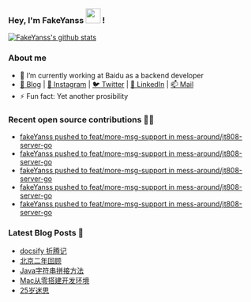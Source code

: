 ### Hey, I'm FakeYanss <img src="https://media.giphy.com/media/hvRJCLFzcasrR4ia7z/giphy.gif" width="30px"> !

[![FakeYanss's github stats](https://github-readme-stats.vercel.app/api?username=fakeyanss&count_private=true&line_height=24&show_icons=true&theme=nord)](https://github.com/fakeyanss)
<!-- [![FakeYanss's Top Langs](https://github-readme-stats.vercel.app/api/top-langs/?username=fakeyanss&layout=compact&hide=html&langs_count=9)](https://github.com/fakeyanss) -->

### About me

<!-- —————— ฅ՞•ﻌ•՞ฅ♥︎ —————— -->
- 🔭 I’m currently working at Baidu as a backend developer
- [🦓 Blog](https://foreti.me)  |  [📸 Instagram](https://www.instagram.com/fakeyanss/)  |  [🐦 Twitter](https://twitter.com/fakeYanss)  |  [💼 LinkedIn](https://www.linkedin.com/in/foretime)  |  [📫 Mail](mailto:yanshisangc@gmail.com)
- ⚡ Fun fact: Yet another prosibility
<!-- ———————ʕ·͡ˑ·ཻʔ♥︎  ——————— -->


### Recent open source contributions 👨‍💻

<!-- GITHUB:START -->
- [fakeYanss pushed to feat/more-msg-support in mess-around/jt808-server-go](https://github.com/mess-around/jt808-server-go/compare/458902a623...c8da1f37dd)
- [fakeYanss pushed to feat/more-msg-support in mess-around/jt808-server-go](https://github.com/mess-around/jt808-server-go/compare/65862c0e38...458902a623)
- [fakeYanss pushed to feat/more-msg-support in mess-around/jt808-server-go](https://github.com/mess-around/jt808-server-go/compare/fd3132dbbf...65862c0e38)
- [fakeYanss pushed to feat/more-msg-support in mess-around/jt808-server-go](https://github.com/mess-around/jt808-server-go/compare/8e060b153c...fd3132dbbf)
- [fakeYanss pushed to feat/more-msg-support in mess-around/jt808-server-go](https://github.com/mess-around/jt808-server-go/compare/3b90b9a689...8e060b153c)
<!-- GITHUB:END -->


### Latest Blog Posts 📕
<!-- BLOG:START -->
- [docsify 折腾记](https://foreti.me/blog/2021/05/09/docsify-build/)
- [北京二年回顾](https://foreti.me/blog/2021/03/29/2-years-in-beijing/)
- [Java字符串拼接方法](https://foreti.me/blog/2021/03/27/java-string-cancat/)
- [Mac从零搭建开发环境](https://foreti.me/blog/2021/03/15/setup-env-on-mac/)
- [25岁迷思](https://foreti.me/blog/2021/01/09/thinking-at-25-years-old/)
<!-- BLOG:END -->
